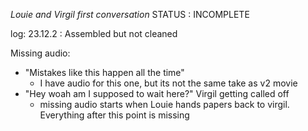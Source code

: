 *Louie and Virgil first conversation*
STATUS : INCOMPLETE

log:
23.12.2 : Assembled but not cleaned

Missing audio: 
- "Mistakes like this happen all the time"
	- I have audio for this one, but its not the same take as v2 movie
- "Hey woah am I supposed to wait here?" Virgil getting called off
	- missing audio starts when Louie hands papers back to virgil. Everything after this point is missing




